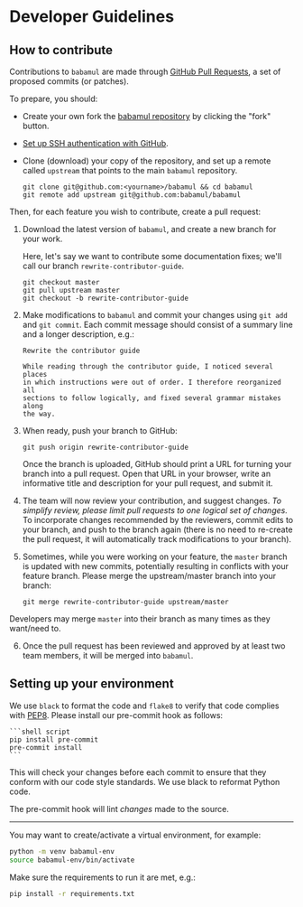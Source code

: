 # Developer Guidelines

## How to contribute

Contributions to `babamul` are made through [GitHub Pull Requests](https://help.github.com/en/github/collaborating-with-issues-and-pull-requests/about-pull-requests), a set of proposed commits (or patches).

To prepare, you should:

- Create your own fork the [babamul repository](https://github.com/babamul/babamul) by clicking the "fork" button.

- [Set up SSH authentication with GitHub](https://help.github.com/en/github/authenticating-to-github/connecting-to-github-with-ssh).

- Clone (download) your copy of the repository, and set up a remote called `upstream` that points to the main `babamul` repository.

  ```shell script
  git clone git@github.com:<yourname>/babamul && cd babamul
  git remote add upstream git@github.com:babamul/babamul
  ```

Then, for each feature you wish to contribute, create a pull request:

1. Download the latest version of `babamul`, and create a new branch for your work.

   Here, let's say we want to contribute some documentation fixes; we'll call our branch `rewrite-contributor-guide`.

   ```shell script
   git checkout master
   git pull upstream master
   git checkout -b rewrite-contributor-guide
   ```

2. Make modifications to `babamul` and commit your changes using `git add` and `git commit`.
Each commit message should consist of a summary line and a longer description, e.g.:

   ```text
   Rewrite the contributor guide

   While reading through the contributor guide, I noticed several places
   in which instructions were out of order. I therefore reorganized all
   sections to follow logically, and fixed several grammar mistakes along
   the way.
   ```

3. When ready, push your branch to GitHub:

   ```shell script
   git push origin rewrite-contributor-guide
   ```

   Once the branch is uploaded, GitHub should print a URL for turning your branch into a pull request.
   Open that URL in your browser, write an informative title and description for your pull request, and submit it.

4. The team will now review your contribution, and suggest changes.
*To simplify review, please limit pull requests to one logical set of changes.*
To incorporate changes recommended by the reviewers, commit edits to your branch, and push to the branch again
(there is no need to re-create the pull request, it will automatically track modifications to your branch).

5. Sometimes, while you were working on your feature, the `master` branch is updated with new commits, potentially
resulting in conflicts with your feature branch. Please merge the upstream/master branch into your branch:

    ```shell script
    git merge rewrite-contributor-guide upstream/master
    ```
Developers may merge `master` into their branch as many times as they want/need to.

6. Once the pull request has been reviewed and approved by at least two team members, it will be merged into `babamul`.

## Setting up your environment

We use `black` to format the code and `flake8` to verify that code complies with [PEP8](https://www.python.org/dev/peps/pep-0008/).
Please install our pre-commit hook as follows:

    ```shell script
    pip install pre-commit
    pre-commit install
    ```

This will check your changes before each commit to ensure that they
conform with our code style standards. We use black to reformat Python
code.

The pre-commit hook will lint *changes* made to the source.

---

You may want to create/activate a virtual environment, for example:

```bash
python -m venv babamul-env
source babamul-env/bin/activate
```

Make sure the requirements to run it are met, e.g.:

```bash
pip install -r requirements.txt
```
